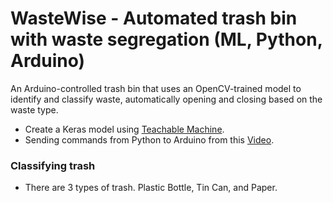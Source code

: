 # WasteWise - Automated trash bin with waste segregation (ML, Python, Arduino)
An Arduino-controlled trash bin that uses an OpenCV-trained model to identify and classify waste, automatically opening and closing based on the waste type.

- Create a Keras model using [Teachable Machine](https://teachablemachine.withgoogle.com/).
- Sending commands from Python to Arduino from this [Video](https://www.youtube.com/watch?v=I-3cRo7lId8).

### Classifying trash
- There are 3 types of trash. Plastic Bottle, Tin Can, and Paper.
